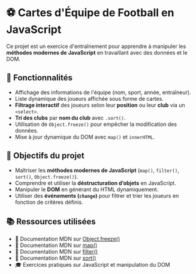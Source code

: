 # ⚽ Cartes d'Équipe de Football en JavaScript

Ce projet est un exercice d'entraînement pour apprendre à manipuler les **méthodes modernes de JavaScript** en travaillant avec des données et le DOM.

## 📂 Fonctionnalités

- Affichage des informations de l'équipe (nom, sport, année, entraîneur).
- Liste dynamique des joueurs affichée sous forme de cartes.
- **Filtrage interactif** des joueurs selon leur **position** ou leur **club** via un `<select>`.
- **Tri des clubs** par **nom du club** avec `.sort()`.
- Utilisation de `Object.freeze()` pour empêcher la modification des données.
- Mise à jour dynamique du DOM avec `map()` et `innerHTML`.

## 🎯 Objectifs du projet

- Maîtriser les **méthodes modernes de JavaScript** (`map()`, `filter()`, `sort()`, `Object.freeze()`).
- Comprendre et utiliser la **déstructuration d’objets** en JavaScript.
- Manipuler le **DOM** en générant du HTML dynamiquement.
- Utiliser des **événements (`change`)** pour filtrer et trier les joueurs en fonction de critères définis.

## 📚 Ressources utilisées

- 📖 Documentation MDN sur [Object.freeze()](https://developer.mozilla.org/fr/docs/Web/JavaScript/Reference/Objets_globaux/Object/freeze)
- 📖 Documentation MDN sur [map()](https://developer.mozilla.org/fr/docs/Web/JavaScript/Reference/Global_Objects/Array/map)
- 📖 Documentation MDN sur [filter()](https://developer.mozilla.org/fr/docs/Web/JavaScript/Reference/Global_Objects/Array/filter)
- 📖 Documentation MDN sur [sort()](https://developer.mozilla.org/fr/docs/Web/JavaScript/Reference/Global_Objects/Array/sort)
- 🎓 Exercices pratiques sur JavaScript et manipulation du DOM
